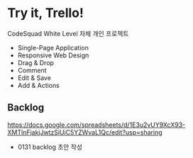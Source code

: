 # Try it, Trello!
CodeSquad White Level 자체 개인 프로젝트

* Single-Page Application
* Responsive Web Design
* Drag & Drop
* Comment
* Edit & Save
* Add & Actions

## Backlog

https://docs.google.com/spreadsheets/d/1E3u2vUY9XcX93-XMTlnFjakjJwtzSjUiC5YZWvaL1Qc/edit?usp=sharing

* 0131 backlog 초안 작성
